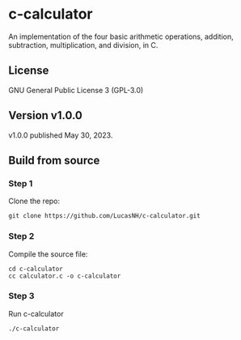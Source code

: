# c-calculator
An implementation of the four basic arithmetic operations, addition, subtraction, multiplication, and division, in C.

## License
GNU General Public License 3 (GPL-3.0)

## Version v1.0.0
v1.0.0 published May 30, 2023.

## Build from source
### Step 1
Clone the repo:
```
git clone https://github.com/LucasNH/c-calculator.git
```
### Step 2
Compile the source file:
```
cd c-calculator
cc calculator.c -o c-calculator
```
### Step 3
Run c-calculator
```
./c-calculator
```
